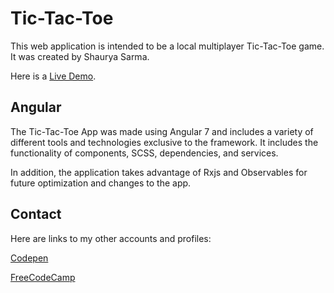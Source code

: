 # Tic-Tac-Toe

This web application is intended to be a local multiplayer Tic-Tac-Toe game.
It was created by Shaurya Sarma. 

Here is a [Live Demo](https://shaurya-sarma.github.io/Tic-Tac-Toe/).

## Angular

The Tic-Tac-Toe App was made using Angular 7 and includes a variety of different tools and technologies exclusive to the framework. It includes the functionality of components, SCSS, dependencies, and services.

In addition, the application takes advantage of Rxjs and Observables for future optimization and changes to the app.

## Contact

Here are links to my other accounts and profiles:

[Codepen](https://codepen.io/shaux)

[FreeCodeCamp](https://www.freecodecamp.org/shaux)
